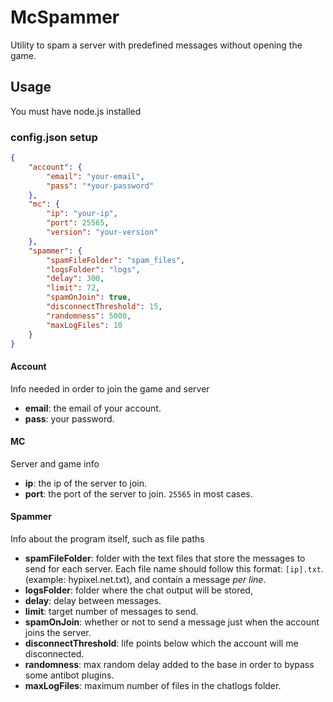 # McSpammer
Utility to spam a server with predefined messages without opening the game.

## Usage
You must have node.js installed

### config.json setup
```json
{
	"account": {
		"email": "your-email",
		"pass": "*your-password"
	},
	"mc": {
		"ip": "your-ip",
		"port": 25565,
		"version": "your-version"
	},
	"spammer": {
		"spamFileFolder": "spam_files",
		"logsFolder": "logs",
		"delay": 300,
		"limit": 72,
		"spamOnJoin": true,
		"disconnectThreshold": 15,
		"randomness": 5000,
		"maxLogFiles": 10
	}
}
```
#### Account
Info needed in order to join the game and server
* **email**: the email of your account.
* **pass**: your password.

#### MC
Server and game info
* **ip**: the ip of the server to join.
* **port**: the port of the server to join. `25565` in most cases.

#### Spammer
Info about the program itself, such as file paths
* **spamFileFolder**: folder with the text files that store the messages to send for each server. Each file name should follow this format: `[ip].txt`. (example: hypixel.net.txt), and contain a message *per line*.
* **logsFolder**: folder where the chat output will be stored,
* **delay**: delay between messages.
* **limit**: target number of messages to send.
* **spamOnJoin**: whether or not to send a message just when the account joins the server.
* **disconnectThreshold**: life points below which the account will me disconnected.
* **randomness**: max random delay added to the base in order to bypass some antibot plugins.
* **maxLogFiles**: maximum number of files in the chatlogs folder.